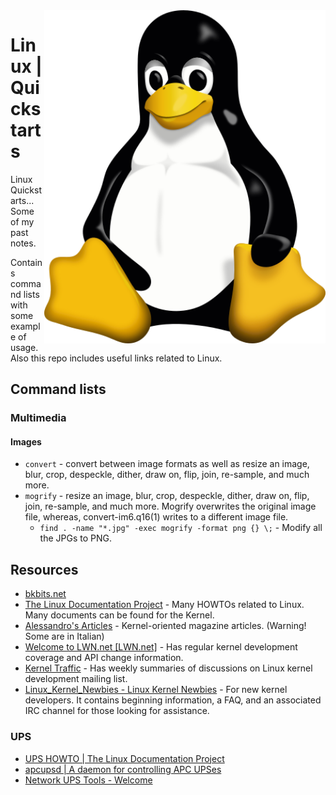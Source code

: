 <img src="assets/Tux.svg" alt="Linux (Tux)" style="width: 450px;" align="right">

# Linux | Quickstarts
Linux Quickstarts... Some of my past notes.

Contains command lists with some example of usage. Also this repo includes useful links related to Linux.

## Command lists
### Multimedia
#### Images
- `convert` - convert between image formats as well as resize an image, blur, crop, despeckle, dither, draw on, flip, join, re-sample, and much more.
- `mogrify` - resize an image, blur, crop, despeckle, dither, draw on, flip, join, re-sample, and much more. Mogrify overwrites the original image file, whereas, convert-im6.q16(1) writes to a different image file.
    - `find . -name "*.jpg" -exec mogrify -format png {} \;` - Modify all the JPGs to PNG.
## Resources
- [bkbits.net](http://bkbits.net/)
- [The Linux Documentation Project](https://tldp.org/) - Many HOWTOs related to Linux. Many documents can be found for the Kernel.
- [Alessandro's Articles](https://www.linux.it/~rubini/docs/) - Kernel-oriented magazine articles. (Warning! Some are in Italian)
- [Welcome to LWN.net [LWN.net]](https://lwn.net/) - Has regular kernel development coverage and API change information.
- [Kernel Traffic](http://www.kerneltraffic.org/) - Has weekly summaries of discussions on Linux kernel development mailing list.
- [Linux_Kernel_Newbies - Linux Kernel Newbies](https://kernelnewbies.org/) - For new kernel developers. It contains beginning information, a FAQ, and an associated IRC channel for those looking for assistance.
### UPS
- [UPS HOWTO | The Linux Documentation Project](https://tldp.org/HOWTO/html_single/UPS-HOWTO/)
- [apcupsd | A daemon for controlling APC UPSes](http://www.apcupsd.org/)
- [Network UPS Tools - Welcome](https://networkupstools.org/)
